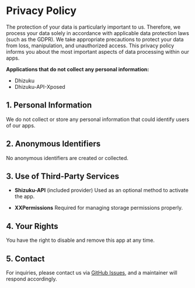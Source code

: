 # Privacy Policy

The protection of your data is particularly important to us. Therefore, we process your data solely in accordance with applicable data protection laws (such as the GDPR).
We take appropriate precautions to protect your data from loss, manipulation, and unauthorized access.
This privacy policy informs you about the most important aspects of data processing within our apps.

**Applications that do not collect any personal information:**

- Dhizuku
- Dhizuku-API-Xposed

## 1. Personal Information

We do not collect or store any personal information that could identify users of our apps.

## 2. Anonymous Identifiers

No anonymous identifiers are created or collected.

## 3. Use of Third-Party Services

- **Shizuku-API** (included provider)
Used as an optional method to activate the app.

- **XXPermissions**
Required for managing storage permissions properly.

## 4. Your Rights

You have the right to disable and remove this app at any time.

## 5. Contact

For inquiries, please contact us via [GitHub Issues](https://github.com/iamr0s/Dhizuku/issues), and a maintainer will respond accordingly.
